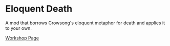 # Eloquent Death
A mod that borrows Crowsong's eloquent metaphor for death and applies it to your own.

[Workshop Page](https://steamcommunity.com/sharedfiles/filedetails/?id=2812445094)
